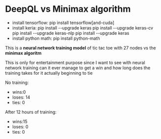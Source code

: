# DeepQL vs Minimax algorithm


- install tensorflow: pip install tensorflow[and-cuda]
- install keria: pip install --upgrade keras
pip install --upgrade keras-cv
pip install --upgrade keras-nlp
pip install --upgrade keras
- install python math: pip install python-math

This is a **neural network training model** of tic tac toe with 27 nodes vs the **minimax algoritm**

This is only for entertainment purpose since I want to see with neural network training can it ever manage to get a win and how long does the training takes for it actually beginning to tie

No training:
- wins:0
- loses: 14
- ties: 0

After 12 hours of training:
- wins:15
- loses: 0
- ties: 0

